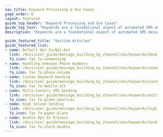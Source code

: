```yaml
---
nav_title: Keyword Processing & Use Cases
page_order: 6
layout: featured
guide_top_header: "Keyword Processing and Use Cases"
guide_top_text: "Keywords are a foundational aspect of automated SMS messaging. With keywords, your users are able to message a preset list of single-word commands that do some type of action. For example, opting in and out of receiving SMS messages. With Braze, you also have the capability of setting custom keywords that can be leveraged for more marketing options. This topic will cover how Braze approaches Keyword Processing and Management, as well as some best practices."
description: "Keywords are a foundational aspect of automated SMS messaging. With keywords, your users are able to message a preset list of single-word commands that do some type of action."

guide_featured_title: "Section Articles"
guide_featured_list:
- name: Default Opt-In/Opt-Out
  link: /docs/user_guide/message_building_by_channel/sms/keywords/double_opt_in/
  fa_icon: fas fa-commenting
- name: Handling Unknown Phone Numbers
  link: /docs/user_guide/message_building_by_channel/sms/keywords/unknown_phone_numbers/
  fa_icon: fas fa-phone-volume
- name: Custom Keyword Handing
  link: /docs/user_guide/message_building_by_channel/sms/keywords/custom_keyword_handling/
  fa_icon: fas fa-mobile-alt
- name: Multi-Country SMS Sending
  link: /docs/user_guide/message_building_by_channel/sms/keywords/multi_country_sms_sending/
  fa_icon: fas fa-globe-americas
- name: High Volume Sending
  link: /docs/user_guide/message_building_by_channel/sms/keywords/high_volume_sending/
  fa_icon: fas fa-paper-plane
- name: Double Opt-In Process
  link: /docs/user_guide/message_building_by_channel/sms/keywords/double_opt_in/
  fa_icon: fas fa-check-double
---
```

<br><br>